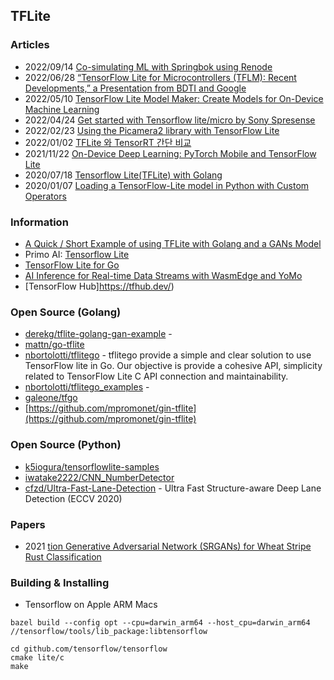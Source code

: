 ## TFLite


### Articles
- 2022/09/14 [Co-simulating ML with Springbok using Renode](https://opensource.googleblog.com/2022/09/co-simulating-ml-with-springbok-using-renode.html)
- 2022/06/28 [“TensorFlow Lite for Microcontrollers (TFLM): Recent Developments,” a Presentation from BDTI and Google](https://www.edge-ai-vision.com/2022/06/tensorflow-lite-for-microcontrollers-tflm-recent-developments-a-presentation-from-bdti-and-google/)
- 2022/05/10 [TensorFlow Lite Model Maker: Create Models for On-Device Machine Learning](https://learnopencv.com/tensorflow-lite-model-maker-create-models-for-on-device-machine-learning/)
- 2022/04/24 [Get started with Tensorflow lite/micro by Sony Spresense](https://www.hackster.io/taroyoshino007/get-started-with-tensorflow-lite-micro-by-sony-spresense-e92bf1)
- 2022/02/23 [Using the Picamera2 library with TensorFlow Lite](https://www.raspberrypi.com/news/using-the-picamera2-library-with-tensorflow-lite/)
- 2022/01/02 [TFLite 와 TensorRT 간단 비교](https://wooono.tistory.com/407)
- 2021/11/22 [On-Device Deep Learning: PyTorch Mobile and TensorFlow Lite](https://www.kdnuggets.com/2021/11/on-device-deep-learning-pytorch-mobile-tensorflow-lite.html)
- 2020/07/18 [Tensorflow Lite(TFLite) with Golang](https://medium.com/analytics-vidhya/tensorflow-lite-tflite-with-golang-37a326c089ff)
- 2020/01/07 [Loading a TensorFlow-Lite model in Python with Custom Operators](https://medium.com/@bsramasubramanian/running-a-tensorflow-lite-model-in-python-with-custom-ops-9b2b46efd355)


### Information
- [A Quick / Short Example of using TFLite with Golang and a GANs Model](https://derekg.github.io/tflite.html)
- Primo AI: [Tensorflow Lite](http://primo.ai/index.php?title=TensorFlow_Lite)
- [TensorFlow Lite for Go](https://tflitego.nicolasbortolotti.com/)
- [AI Inference for Real-time Data Streams with WasmEdge and YoMo](https://www.secondstate.io/articles/yomo-wasmedge-real-time-data-streams/)
- [TensorFlow Hub]https://tfhub.dev/)


### Open Source (Golang)
- [derekg/tflite-golang-gan-example](https://github.com/derekg/tflite-golang-gan-example) - 
- [mattn/go-tflite](https://github.com/mattn/go-tflite) 
- [nbortolotti/tflitego](https://github.com/nbortolotti/tflitego) - tflitego provide a simple and clear solution to use TensorFlow lite in Go. Our objective is provide a cohesive API, simplicity related to TensorFlow Lite C API connection and maintainability.
- [nbortolotti/tflitego_examples](https://github.com/nbortolotti/tflitego_examples) - 
- [galeone/tfgo](https://github.com/galeone/tfgo)
- [https://github.com/mpromonet/gin-tflite](https://github.com/mpromonet/gin-tflite)


### Open Source (Python)
- [k5iogura/tensorflowlite-samples](https://github.com/k5iogura/tensorflowlite-samples)
- [iwatake2222/CNN_NumberDetector](https://github.com/iwatake2222/CNN_NumberDetector) 
- [cfzd/Ultra-Fast-Lane-Detection](https://github.com/cfzd/Ultra-Fast-Lane-Detection) - Ultra Fast Structure-aware Deep Lane Detection (ECCV 2020)

### Papers
- 2021 [tion Generative Adversarial Network (SRGANs) for Wheat Stripe Rust Classification](https://pubmed.ncbi.nlm.nih.gov/34883905/)




### Building & Installing
- Tensorflow on Apple ARM Macs
```
bazel build --config opt --cpu=darwin_arm64 --host_cpu=darwin_arm64 //tensorflow/tools/lib_package:libtensorflow
```

```
cd github.com/tensorflow/tensorflow
cmake lite/c 
make 
```
